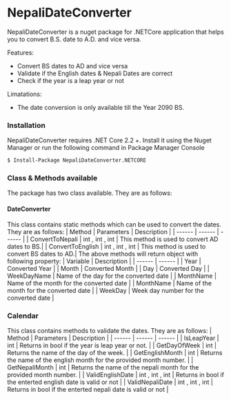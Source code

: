 # NepaliDateConverter

NepaliDateConverter is a nuget package for .NETCore application that helps you to convert B.S. date to A.D. and vice versa.

Features:
  - Convert BS dates to AD and vice versa
  - Validate if the English dates & Nepali Dates are correct
  - Check if the year is a leap year or not

Limatations:
 - The date conversion is only available till the Year 2090 BS.

### Installation
NepaliDateConverter requires .NET Core 2.2 +. Install it using the Nuget Manager or run the following command in Package Manager Console

```sh
$ Install-Package NepaliDateConverter.NETCORE
```
### Class & Methods available
The package has two class available. They are as follows:
#### DateConverter
This class contains static methods which can be used to convert the dates. They are as follows:
| Method | Parameters | Description |
| ------ | ------ | ------ |
| ConvertToNepali | int <Year>, int <Month>, int <day> | This method is used to convert AD dates to BS.|
| ConvertToEnglish | int <Year>, int <Month>, int <day> | This method is used to convert BS dates to AD.|
The above methods will return object with following property:
| Variable | Description |
| ------ | ------ |
| Year | Converted Year |
| Month | Converted Month |
| Day | Converted Day |
| WeekDayName | Name of the day for the converted date |
| MonthName | Name of the month for the converted date |
| MonthName | Name of the month for the converted date |
| WeekDay | Week day number for the converted date |

### Calendar
This class contains methods to validate the dates. They are as follows:
| Method | Parameters | Description |
| ------ | ------ | ------ |
| IsLeapYear | int <Year> | Returns in bool if the year is leap year or not. |
| GetDayOfWeek | int <WeekDayNumber> | Returns the name of the day of the week. |
| GetEnglishMonth | int <Month Number> | Returns the name of the english month for the provided month number. |
| GetNepaliMonth | int <Month Number> | Returns the name of the nepali month for the provided month number. |
| ValidEnglishDate | int <Year>, int <Month>, int <day> | Returns in bool if the enterted english date is valid or not |
| ValidNepaliDate | int <Year>, int <Month>, int <day> | Returns in bool if the enterted nepali date is valid or not |
